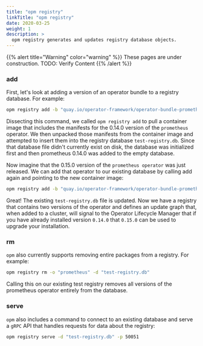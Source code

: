 ```yaml
---
title: "opm registry"
linkTitle: "opm registry"
date: 2020-03-25
weight: 1
description: >
  opm registry generates and updates registry database objects.
---
```


{{% alert title="Warning" color="warning" %}}
These pages are under construction. TODO: Verify Content
{{% /alert %}}


### add

First, let's look at adding a version of an operator bundle to a registry database. For example:

```bash
opm registry add -b "quay.io/operator-framework/operator-bundle-prometheus:0.14.0" -d "test-registry.db"
```

Dissecting this command, we called `opm registry add` to pull a container image that includes the manifests for the 0.14.0 version of the `prometheus` operator. We then unpacked those manifests from the container image and attempted to insert them into the registry database `test-registry.db`. Since that database file didn't currently exist on disk, the database was initialized first and then prometheus 0.14.0 was added to the empty database.

Now imagine that the 0.15.0 version of the `prometheus operator` was just released. We can add that operator to our existing database by calling add again and pointing to the new container image:

```bash
opm registry add -b "quay.io/operator-framework/operator-bundle-prometheus:0.15.0" -d "test-registry.db"
```

Great! The existing `test-registry.db` file is updated. Now we have a registry that contains two versions of the operator and defines an update graph that, when added to a cluster, will signal to the Operator Lifecycle Manager that if you have already installed version `0.14.0` that `0.15.0` can be used to upgrade your installation.

### rm

`opm` also currently supports removing entire packages from a registry. For example:

```bash
opm registry rm -o "prometheus" -d "test-registry.db"
```

Calling this on our existing test registry removes all versions of the prometheus operator entirely from the database.

### serve

`opm` also includes a command to connect to an existing database and serve a `gRPC` API that handles requests for data about the registry:

```bash
opm registry serve -d "test-registry.db" -p 50051
```
